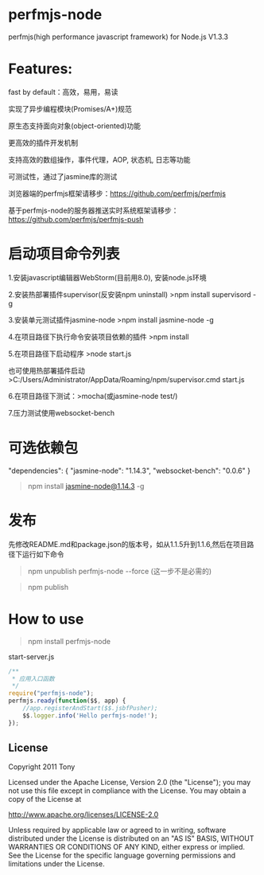 perfmjs-node
=======
perfmjs(high performance javascript framework) for Node.js  V1.3.3

Features:
=======
fast by default：高效，易用，易读

实现了异步编程模块(Promises/A+)规范

原生态支持面向对象(object-oriented)功能

更高效的插件开发机制

支持高效的数组操作，事件代理，AOP, 状态机, 日志等功能

可测试性，通过了jasmine库的测试

浏览器端的perfmjs框架请移步：https://github.com/perfmjs/perfmjs

基于perfmjs-node的服务器推送实时系统框架请移步：https://github.com/perfmjs/perfmjs-push

启动项目命令列表
=======
1.安装javascript编辑器WebStorm(目前用8.0), 安装node.js环境

2.安装热部署插件supervisor(反安装npm uninstall)  >npm install supervisord -g

3.安装单元测试插件jasmine-node >npm install jasmine-node -g

4.在项目路径下执行命令安装项目依赖的插件 >npm install

5.在项目路径下启动程序 >node start.js

也可使用热部署插件启动 >C:/Users/Administrator/AppData/Roaming/npm/supervisor.cmd start.js

6.在项目路径下测试：>mocha(或jasmine-node test/)

7.压力测试使用websocket-bench

可选依赖包
=======
"dependencies": {
"jasmine-node": "1.14.3",
"websocket-bench": "0.0.6"
}

>npm install jasmine-node@1.14.3 -g

发布
=======
先修改README.md和package.json的版本号，如从1.1.5升到1.1.6,然后在项目路径下运行如下命令

>npm unpublish perfmjs-node --force (这一步不是必需的)

>npm publish

How to use
=======
>npm install perfmjs-node

start-server.js
```js
/**
 * 应用入口函数
 */
require("perfmjs-node");
perfmjs.ready(function($$, app) {
    //app.registerAndStart($$.jsbfPusher);
    $$.logger.info('Hello perfmjs-node!');
});
```


License
-------

Copyright 2011 Tony

Licensed under the Apache License, Version 2.0 (the "License");
you may not use this file except in compliance with the License.
You may obtain a copy of the License at

   http://www.apache.org/licenses/LICENSE-2.0

Unless required by applicable law or agreed to in writing, software
distributed under the License is distributed on an "AS IS" BASIS,
WITHOUT WARRANTIES OR CONDITIONS OF ANY KIND, either express or implied.
See the License for the specific language governing permissions and
limitations under the License.